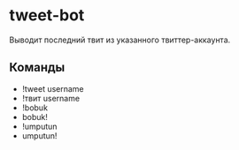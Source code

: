 # tweet-bot

Выводит последний твит из указанного твиттер-аккаунта.  

## Команды

- !tweet username
- !твит username
- !bobuk
- bobuk!
- !umputun
- umputun!
